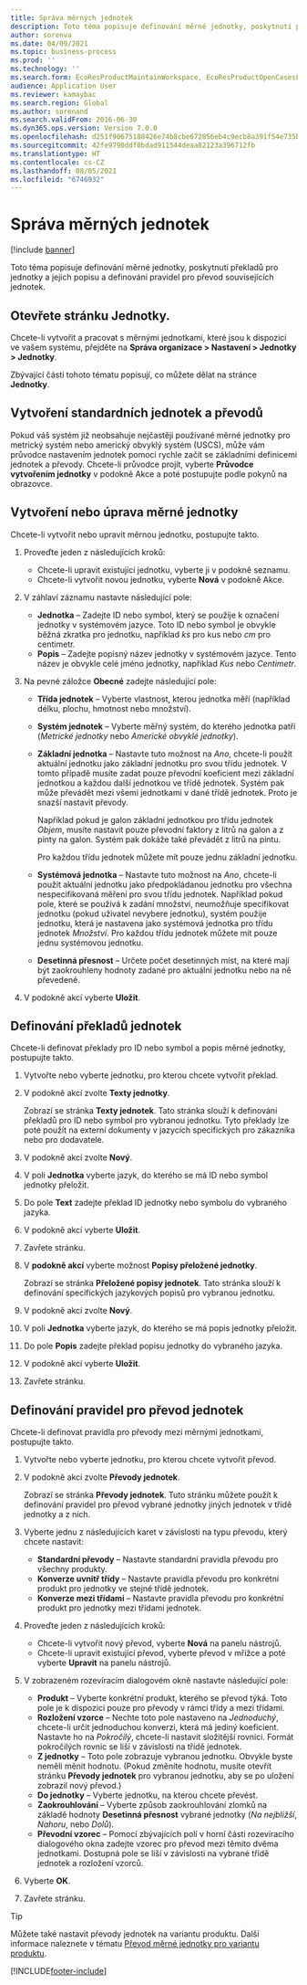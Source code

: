 ```yaml
---
title: Správa měrných jednotek
description: Toto téma popisuje definování měrné jednotky, poskytnutí překladů pro jednotky a jejich popisu a definování pravidel pro převod souvisejících jednotek.
author: sorenva
ms.date: 04/09/2021
ms.topic: business-process
ms.prod: ''
ms.technology: ''
ms.search.form: EcoResProductMaintainWorkspace, EcoResProductOpenCasesFormPart, UnitOfMeasure, UnitOfMeasureReportingTranslation, UnitOfMeasureTranslation, UnitOfMeasureConversion, UnitOfMeasureConversionEditOrCreate, UnitOfMeasureLookup, UnitOfMeasureCalculator, UnitOfMeasureWizard, UnitOfMeasureLookupTest
audience: Application User
ms.reviewer: kamaybac
ms.search.region: Global
ms.author: sorenand
ms.search.validFrom: 2016-06-30
ms.dyn365.ops.version: Version 7.0.0
ms.openlocfilehash: d251f90675188426e74b8cbe672856eb4c9ecb8a391f54e735ba19b91b7e3f4a
ms.sourcegitcommit: 42fe9790ddf0bdad911544deaa82123a396712fb
ms.translationtype: HT
ms.contentlocale: cs-CZ
ms.lasthandoff: 08/05/2021
ms.locfileid: "6746932"
---
```

# <a name="manage-units-of-measure"></a>Správa měrných jednotek

[!include [banner](../../includes/banner.md)]

Toto téma popisuje definování měrné jednotky, poskytnutí překladů pro jednotky a jejich popisu a definování pravidel pro převod souvisejících jednotek.

## <a name="open-the-units-page"></a>Otevřete stránku Jednotky.

Chcete-li vytvořit a pracovat s měrnými jednotkami, které jsou k dispozici ve vašem systému, přejděte na **Správa organizace \> Nastavení \> Jednotky \> Jednotky**.

Zbývající části tohoto tématu popisují, co můžete dělat na stránce **Jednotky**.

## <a name="create-standard-units-and-conversions"></a>Vytvoření standardních jednotek a převodů

Pokud váš systém již neobsahuje nejčastěji používané měrné jednotky pro metrický systém nebo americký obvyklý systém (USCS), může vám průvodce nastavením jednotek pomoci rychle začít se základními definicemi jednotek a převody. Chcete-li průvodce projít, vyberte **Průvodce vytvořením jednotky** v podokně Akce a poté postupujte podle pokynů na obrazovce.

## <a name="create-or-edit-a-unit-of-measure"></a>Vytvoření nebo úprava měrné jednotky

Chcete-li vytvořit nebo upravit měrnou jednotku, postupujte takto.

1. Proveďte jeden z následujících kroků:

    - Chcete-li upravit existující jednotku, vyberte ji v podokně seznamu.
    - Chcete-li vytvořit novou jednotku, vyberte **Nová** v podokně Akce.

1. V záhlaví záznamu nastavte následující pole:

    - **Jednotka** – Zadejte ID nebo symbol, který se použije k označení jednotky v systémovém jazyce. Toto ID nebo symbol je obvykle běžná zkratka pro jednotku, například *ks* pro kus nebo *cm* pro centimetr.
    - **Popis** – Zadejte popisný název jednotky v systémovém jazyce. Tento název je obvykle celé jméno jednotky, například *Kus* nebo *Centimetr*.

1. Na pevné záložce **Obecné** zadejte následující pole:<!-- KFM: confirm this:    - **Fixed unit assignment** and **Fixed unit** – These fields have an effect only if you're using the Microsoft Retail Essentials product. If the current unit can be mapped to one of the fixed units that are used by Retail Essentials, set the **Fixed unit assignment** option to *Yes*. Then select the fixed unit in the **Fixed unit** field. -->

    - **Třída jednotek** – Vyberte vlastnost, kterou jednotka měří (například délku, plochu, hmotnost nebo množství).
    - **Systém jednotek** – Vyberte měřný systém, do kterého jednotka patří (*Metrické jednotky* nebo *Americké obvyklé jednotky*).
    - **Základní jednotka** – Nastavte tuto možnost na *Ano*, chcete-li použít aktuální jednotku jako základní jednotku pro svou třídu jednotek. V tomto případě musíte zadat pouze převodní koeficient mezi základní jednotkou a každou další jednotkou ve třídě jednotek. Systém pak může převádět mezi všemi jednotkami v dané třídě jednotek. Proto je snazší nastavit převody.

        Například pokud je galon základní jednotkou pro třídu jednotek *Objem*, musíte nastavit pouze převodní faktory z litrů na galon a z pinty na galon. Systém pak dokáže také převádět z litrů na pintu.

        Pro každou třídu jednotek můžete mít pouze jednu základní jednotku.

    - **Systémová jednotka** – Nastavte tuto možnost na *Ano*, chcete-li použít aktuální jednotku jako předpokládanou jednotku pro všechna nespecifikovaná měření pro svou třídu jednotek. Například pokud pole, které se používá k zadání množství, neumožňuje specifikovat jednotku (pokud uživatel nevybere jednotku), systém použije jednotku, která je nastavena jako systémová jednotka pro třídu jednotek *Množství*. Pro každou třídu jednotek můžete mít pouze jednu systémovou jednotku.
    - **Desetinná přesnost** – Určete počet desetinných míst, na které mají být zaokrouhleny hodnoty zadané pro aktuální jednotku nebo na ně převedené.

1. V podokně akcí vyberte **Uložit**.

## <a name="define-unit-translations"></a>Definování překladů jednotek

Chcete-li definovat překlady pro ID nebo symbol a popis měrné jednotky, postupujte takto.

1. Vytvořte nebo vyberte jednotku, pro kterou chcete vytvořit překlad.
1. V podokně akcí zvolte **Texty jednotky**.

    Zobrazí se stránka **Texty jednotek**. Tato stránka slouží k definování překladů pro ID nebo symbol pro vybranou jednotku. Tyto překlady lze poté použít na externí dokumenty v jazycích specifických pro zákazníka nebo pro dodavatele.

1. V podokně akcí zvolte **Nový**.
1. V poli **Jednotka** vyberte jazyk, do kterého se má ID nebo symbol jednotky přeložit.
1. Do pole **Text** zadejte překlad ID jednotky nebo symbolu do vybraného jazyka.
1. V podokně akcí vyberte **Uložit**.
1. Zavřete stránku.
1. V **podokně akcí** vyberte možnost **Popisy přeložené jednotky**.

    Zobrazí se stránka **Přeložené popisy jednotek**. Tato stránka slouží k definování specifických jazykových popisů pro vybranou jednotku.

1. V podokně akcí zvolte **Nový**.
1. V poli **Jednotka** vyberte jazyk, do kterého se má popis jednotky přeložit.
1. Do pole **Popis** zadejte překlad popisu jednotky do vybraného jazyka.
1. V podokně akcí vyberte **Uložit**.
1. Zavřete stránku.

## <a name="define-unit-conversion-rules"></a>Definování pravidel pro převod jednotek

Chcete-li definovat pravidla pro převody mezi měrnými jednotkami, postupujte takto.

1. Vytvořte nebo vyberte jednotku, pro kterou chcete vytvořit převod.
1. V podokně akcí zvolte **Převody jednotek**.

    Zobrazí se stránka **Převody jednotek**. Tuto stránku můžete použít k definování pravidel pro převod vybrané jednotky jiných jednotek v třídě jednotky a z nich.

1. Vyberte jednu z následujících karet v závislosti na typu převodu, který chcete nastavit:

    - **Standardní převody** – Nastavte standardní pravidla převodu pro všechny produkty.
    - **Konverze uvnitř třídy** – Nastavte pravidla převodu pro konkrétní produkt pro jednotky ve stejné třídě jednotek.
    - **Konverze mezi třídami** – Nastavte pravidla převodu pro konkrétní produkt pro jednotky mezi třídami jednotek.

1. Proveďte jeden z následujících kroků:

    - Chcete-li vytvořit nový převod, vyberte **Nová** na panelu nástrojů.
    - Chcete-li upravit existující převod, vyberte převod v mřížce a poté vyberte **Upravit** na panelu nástrojů.

1. V zobrazeném rozevíracím dialogovém okně nastavte následující pole:

    - **Produkt** – Vyberte konkrétní produkt, kterého se převod týká. Toto pole je k dispozici pouze pro převody v rámci třídy a mezi třídami.
    - **Rozložení vzorce** – Nechte toto pole nastaveno na *Jednoduchý*, chcete-li určit jednoduchou konverzi, která má jediný koeficient. Nastavte ho na *Pokročilý*, chcete-li nastavit složitější rovnici. Formát pokročilých rovnic se liší v závislosti na třídě jednotek.
    - **Z jednotky** – Toto pole zobrazuje vybranou jednotku. Obvykle byste neměli měnit hodnotu. (Pokud změníte hodnotu, musíte otevřít stránku **Převody jednotek** pro vybranou jednotku, aby se po uložení zobrazil nový převod.)
    - **Do jednotky** – Vyberte jednotku, na kterou chcete převést.
    - **Zaokrouhlování** – Vyberte způsob zaokrouhlování zlomků na základě hodnoty **Desetinná přesnost** vybrané jednotky (*Na nejbližší*, *Nahoru*, nebo *Dolů*).
    - **Převodní vzorec** – Pomocí zbývajících polí v horní části rozevíracího dialogového okna zadejte vzorec pro převod mezi těmito dvěma jednotkami. Dostupná pole se liší v závislosti na vybrané třídě jednotek a rozložení vzorců.

1. Vyberte **OK**.
1. Zavřete stránku.

> [!TIP]
> Můžete také nastavit převody jednotek na variantu produktu. Další informace naleznete v tématu [Převod měrné jednotky pro variantu produktu](../uom-conversion-per-product-variant.md).

[!INCLUDE[footer-include](../../../includes/footer-banner.md)]
